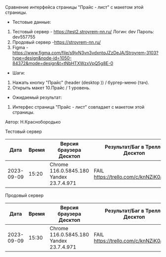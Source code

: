 Сравнение интерфейса страницы "Прайс - лист" с макетом этой страницы.

* Тестовые данные:
1. Тестовый сервер - https://test2.stroyrem-nn.ru/
Логин: dev
Пароль: dev557755
2. Продовый сервер -https://stroyrem-nn.ru/
3. Figma - https://www.figma.com/file/s9jvN3vn3vdxntqJZzDeJA/Stroyrem-3103?type=design&node-id=1050-84372&mode=design&t=tNbHTXWzxVpQ5g8E-0

* Шаги:
1. Нажать кнопку "Прайс" (header (desktop )) / бургер-меню (тач).
2. Открыть макет  10.Прайс / 1 уровень.           

* Ожидаемый результат:
1. Интерфес  страница "Прайс - лист" совпадает с макетом этой страницы.

Автор: Н.Краснобородько

Тестовый сервер

| Дата | Время | Версия браузера Десктоп | Результат/Баг в Трелло Десктоп | Версия браузера и ОС Тач | Результат/Баг в Трелло Тач | Дата релиза | QA  |
| --- | --- | --- | --- | --- | --- | --- | --- |
| 2023-09-09 | 15:20 | Chrome 116.0.5845.180 Yandex 23.7.4.971 | FAIL https://trello.com/c/knNZiK0a/536|Samsung Galaxy A50/Chrome 116.0.5845.172  | FAIL https://trello.com/c/knNZiK0a/536| 03.09.23 | Наталья К. |

Продовый сервер

| Дата | Время | Версия браузера Десктоп | Результат/Баг в Трелло Десктоп | Версия браузера и ОС Тач | Результат/Баг в Трелло Тач | Дата релиза | QA  |
| --- | --- | --- | --- | --- | --- | --- | --- |
| 2023-09-09 | 15:30 | Chrome 116.0.5845.180 Yandex 23.7.4.971 | FAIL https://trello.com/c/knNZiK0a/536|Samsung Galaxy A50/Chrome 116.0.5845.172  | FAIL https://trello.com/c/knNZiK0a/536| 03.09.23 | Наталья К. |